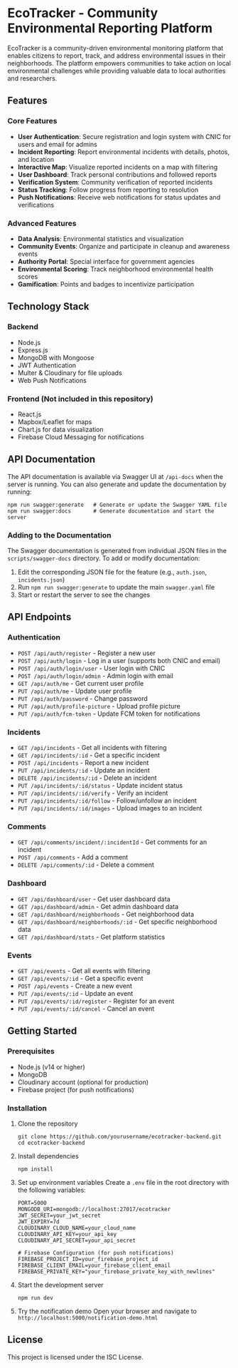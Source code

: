 # EcoTracker - Community Environmental Reporting Platform

EcoTracker is a community-driven environmental monitoring platform that enables citizens to report, track, and address environmental issues in their neighborhoods. The platform empowers communities to take action on local environmental challenges while providing valuable data to local authorities and researchers.

## Features

### Core Features
- **User Authentication**: Secure registration and login system with CNIC for users and email for admins
- **Incident Reporting**: Report environmental incidents with details, photos, and location
- **Interactive Map**: Visualize reported incidents on a map with filtering
- **User Dashboard**: Track personal contributions and followed reports
- **Verification System**: Community verification of reported incidents
- **Status Tracking**: Follow progress from reporting to resolution
- **Push Notifications**: Receive web notifications for status updates and verifications

### Advanced Features
- **Data Analysis**: Environmental statistics and visualization
- **Community Events**: Organize and participate in cleanup and awareness events
- **Authority Portal**: Special interface for government agencies
- **Environmental Scoring**: Track neighborhood environmental health scores
- **Gamification**: Points and badges to incentivize participation

## Technology Stack

### Backend
- Node.js
- Express.js
- MongoDB with Mongoose
- JWT Authentication
- Multer & Cloudinary for file uploads
- Web Push Notifications

### Frontend (Not included in this repository)
- React.js
- Mapbox/Leaflet for maps
- Chart.js for data visualization
- Firebase Cloud Messaging for notifications

## API Documentation

The API documentation is available via Swagger UI at `/api-docs` when the server is running. You can also generate and update the documentation by running:

```
npm run swagger:generate   # Generate or update the Swagger YAML file
npm run swagger:docs       # Generate documentation and start the server
```

### Adding to the Documentation

The Swagger documentation is generated from individual JSON files in the `scripts/swagger-docs` directory. To add or modify documentation:

1. Edit the corresponding JSON file for the feature (e.g., `auth.json`, `incidents.json`)
2. Run `npm run swagger:generate` to update the main `swagger.yaml` file
3. Start or restart the server to see the changes

## API Endpoints

### Authentication
- `POST /api/auth/register` - Register a new user
- `POST /api/auth/login` - Log in a user (supports both CNIC and email)
- `POST /api/auth/login/user` - User login with CNIC
- `POST /api/auth/login/admin` - Admin login with email
- `GET /api/auth/me` - Get current user profile
- `PUT /api/auth/me` - Update user profile
- `PUT /api/auth/password` - Change password
- `PUT /api/auth/profile-picture` - Upload profile picture
- `PUT /api/auth/fcm-token` - Update FCM token for notifications

### Incidents
- `GET /api/incidents` - Get all incidents with filtering
- `GET /api/incidents/:id` - Get a specific incident
- `POST /api/incidents` - Report a new incident
- `PUT /api/incidents/:id` - Update an incident
- `DELETE /api/incidents/:id` - Delete an incident
- `PUT /api/incidents/:id/status` - Update incident status
- `PUT /api/incidents/:id/verify` - Verify an incident
- `PUT /api/incidents/:id/follow` - Follow/unfollow an incident
- `PUT /api/incidents/:id/images` - Upload images to an incident

### Comments
- `GET /api/comments/incident/:incidentId` - Get comments for an incident
- `POST /api/comments` - Add a comment
- `DELETE /api/comments/:id` - Delete a comment

### Dashboard
- `GET /api/dashboard/user` - Get user dashboard data
- `GET /api/dashboard/admin` - Get admin dashboard data
- `GET /api/dashboard/neighborhoods` - Get neighborhood data
- `GET /api/dashboard/neighborhoods/:id` - Get specific neighborhood data
- `GET /api/dashboard/stats` - Get platform statistics

### Events
- `GET /api/events` - Get all events with filtering
- `GET /api/events/:id` - Get a specific event
- `POST /api/events` - Create a new event
- `PUT /api/events/:id` - Update an event
- `PUT /api/events/:id/register` - Register for an event
- `PUT /api/events/:id/cancel` - Cancel an event

## Getting Started

### Prerequisites
- Node.js (v14 or higher)
- MongoDB
- Cloudinary account (optional for production)
- Firebase project (for push notifications)

### Installation

1. Clone the repository
   ```
   git clone https://github.com/yourusername/ecotracker-backend.git
   cd ecotracker-backend
   ```

2. Install dependencies
   ```
   npm install
   ```

3. Set up environment variables
   Create a `.env` file in the root directory with the following variables:
   ```
   PORT=5000
   MONGODB_URI=mongodb://localhost:27017/ecotracker
   JWT_SECRET=your_jwt_secret
   JWT_EXPIRY=7d
   CLOUDINARY_CLOUD_NAME=your_cloud_name
   CLOUDINARY_API_KEY=your_api_key
   CLOUDINARY_API_SECRET=your_api_secret
   
   # Firebase Configuration (for push notifications)
   FIREBASE_PROJECT_ID=your_firebase_project_id
   FIREBASE_CLIENT_EMAIL=your_firebase_client_email
   FIREBASE_PRIVATE_KEY="your_firebase_private_key_with_newlines"
   ```

4. Start the development server
   ```
   npm run dev
   ```

5. Try the notification demo
   Open your browser and navigate to `http://localhost:5000/notification-demo.html`

## License
This project is licensed under the ISC License. 